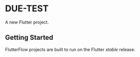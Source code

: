 # DUE-TEST

A new Flutter project.

## Getting Started

FlutterFlow projects are built to run on the Flutter _stable_ release.
